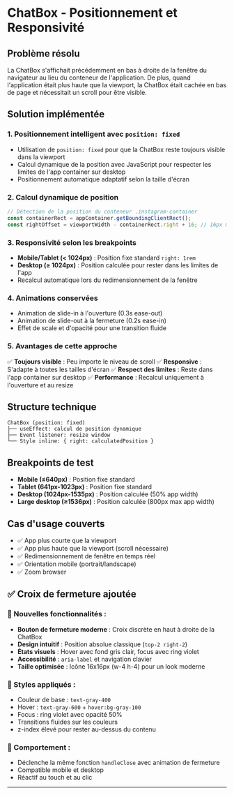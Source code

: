# ChatBox - Positionnement et Responsivité

## Problème résolu
La ChatBox s'affichait précédemment en bas à droite de la fenêtre du navigateur au lieu du conteneur de l'application. De plus, quand l'application était plus haute que la viewport, la ChatBox était cachée en bas de page et nécessitait un scroll pour être visible.

## Solution implémentée

### 1. Positionnement intelligent avec `position: fixed`
- Utilisation de `position: fixed` pour que la ChatBox reste toujours visible dans la viewport
- Calcul dynamique de la position avec JavaScript pour respecter les limites de l'app container sur desktop
- Positionnement automatique adaptatif selon la taille d'écran

### 2. Calcul dynamique de position
```javascript
// Détection de la position du conteneur .instagram-container
const containerRect = appContainer.getBoundingClientRect();
const rightOffset = viewportWidth - containerRect.right + 16; // 16px margin
```

### 3. Responsivité selon les breakpoints
- **Mobile/Tablet (< 1024px)** : Position fixe standard `right: 1rem`
- **Desktop (≥ 1024px)** : Position calculée pour rester dans les limites de l'app
- Recalcul automatique lors du redimensionnement de la fenêtre

### 4. Animations conservées
- Animation de slide-in à l'ouverture (0.3s ease-out)
- Animation de slide-out à la fermeture (0.2s ease-in)
- Effet de scale et d'opacité pour une transition fluide

### 5. Avantages de cette approche
✅ **Toujours visible** : Peu importe le niveau de scroll
✅ **Responsive** : S'adapte à toutes les tailles d'écran
✅ **Respect des limites** : Reste dans l'app container sur desktop
✅ **Performance** : Recalcul uniquement à l'ouverture et au resize

## Structure technique
```
ChatBox (position: fixed)
├── useEffect: calcul de position dynamique
├── Event listener: resize window
└── Style inline: { right: calculatedPosition }
```

## Breakpoints de test
- **Mobile (≤640px)** : Position fixe standard
- **Tablet (641px-1023px)** : Position fixe standard  
- **Desktop (1024px-1535px)** : Position calculée (50% app width)
- **Large desktop (≥1536px)** : Position calculée (800px max app width)

## Cas d'usage couverts
- ✅ App plus courte que la viewport
- ✅ App plus haute que la viewport (scroll nécessaire)
- ✅ Redimensionnement de fenêtre en temps réel
- ✅ Orientation mobile (portrait/landscape)
- ✅ Zoom browser

## ✅ Croix de fermeture ajoutée

### 🎯 Nouvelles fonctionnalités :
- **Bouton de fermeture moderne** : Croix discrète en haut à droite de la ChatBox
- **Design intuitif** : Position absolue classique (`top-2 right-2`)
- **États visuels** : Hover avec fond gris clair, focus avec ring violet
- **Accessibilité** : `aria-label` et navigation clavier
- **Taille optimisée** : Icône 16x16px (w-4 h-4) pour un look moderne

### 🎨 Styles appliqués :
- Couleur de base : `text-gray-400`
- Hover : `text-gray-600` + `hover:bg-gray-100`
- Focus : ring violet avec opacité 50%
- Transitions fluides sur les couleurs
- z-index élevé pour rester au-dessus du contenu

### 📱 Comportement :
- Déclenche la même fonction `handleClose` avec animation de fermeture
- Compatible mobile et desktop
- Réactif au touch et au clic

---

